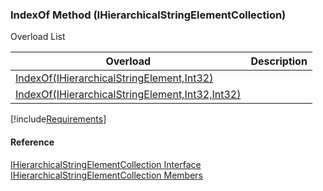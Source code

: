 ﻿### IndexOf Method (IHierarchicalStringElementCollection)

Overload List

| Overload | Description |
| --- | --- |
| [IndexOf(IHierarchicalStringElement,Int32)](fcSDK~FChoice.Foundation.Clarify.DataObjects.IHierarchicalStringElementCollection~IndexOf(IHierarchicalStringElement,Int32).md) |   |
| [IndexOf(IHierarchicalStringElement,Int32,Int32)](fcSDK~FChoice.Foundation.Clarify.DataObjects.IHierarchicalStringElementCollection~IndexOf(IHierarchicalStringElement,Int32,Int32).md) |   |

[!include[Requirements](../partials/requirements.md)]



#### Reference

[IHierarchicalStringElementCollection Interface](fcSDK~FChoice.Foundation.Clarify.DataObjects.IHierarchicalStringElementCollection.md)  
[IHierarchicalStringElementCollection Members](fcSDK~FChoice.Foundation.Clarify.DataObjects.IHierarchicalStringElementCollection_members.md)